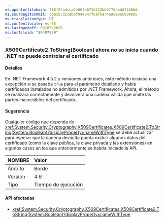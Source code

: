```yaml
---
ms.openlocfilehash: 7f8f97adcca7e66fa5756212bb977daadd92b8b6
ms.sourcegitcommit: cbacb5d2cebbf044547f6af6e74a9de866800985
ms.translationtype: HT
ms.contentlocale: es-ES
ms.lasthandoff: 09/05/2020
ms.locfileid: "89497559"
---
```

### <a name="x509certificate2tostringboolean-does-not-throw-now-when-net-cannot-handle-the-certificate"></a>X509Certificate2.ToString(Boolean) ahora no se inicia cuando .NET no puede controlar el certificado

#### <a name="details"></a>Detalles

En .NET Framework 4.5.2 y versiones anteriores, este método iniciaba una excepción si se pasaba <code>true</code> para el parámetro detallado y había certificados instalados no admitidos por .NET Framework. Ahora, el método se realizará correctamente y devolverá una cadena válida que omite las partes inaccesibles del certificado.

#### <a name="suggestion"></a>Sugerencia

Cualquier código que dependa de <xref:System.Security.Cryptography.X509Certificates.X509Certificate2.ToString(System.Boolean)?displayProperty=nameWithType> se debe actualizar para esperar que la cadena devuelta pueda excluir algunos datos del certificado (como la clave pública, la clave privada y las extensiones) en algunos casos en los que anteriormente se habría iniciado la API.

| NOMBRE    | Valor       |
|:--------|:------------|
| Ámbito   |Borde|
|Versión|4.6|
|Tipo|Tiempo de ejecución|

#### <a name="affected-apis"></a>API afectadas

- <xref:System.Security.Cryptography.X509Certificates.X509Certificate2.ToString(System.Boolean)?displayProperty=nameWithType>

<!--

#### Affected APIs

- `M:System.Security.Cryptography.X509Certificates.X509Certificate2.ToString(System.Boolean)`

-->
